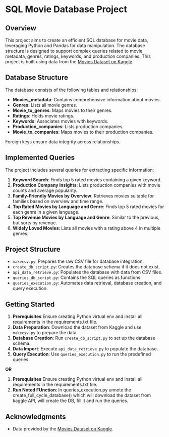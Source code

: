 # SQL Movie Database Project

## Overview

This project aims to create an efficient SQL database for movie data, leveraging Python and Pandas for data manipulation. The database structure is designed to support complex queries related to movie metadata, genres, ratings, keywords, and production companies. This project is built using data from the [Movies Dataset on Kaggle](https://www.kaggle.com/datasets/rounakbanik/the-movies-dataset).

## Database Structure

The database consists of the following tables and relationships:

- **Movies_metadata**: Contains comprehensive information about movies.
- **Genres**: Lists all movie genres.
- **Movie_to_genres**: Maps movies to their genres.
- **Ratings**: Holds movie ratings.
- **Keywords**: Associates movies with keywords.
- **Production_companies**: Lists production companies.
- **Movie_to_companies**: Maps movies to their production companies.

Foreign keys ensure data integrity across relationships.

## Implemented Queries

The project includes several queries for extracting specific information:

1. **Keyword Search**: Finds top 5 rated movies containing a given keyword.
2. **Production Company Insights**: Lists production companies with movie counts and average popularity.
3. **Family-Friendly Movies by Overview**: Retrieves movies suitable for families based on overview and time range.
4. **Top Rated Movies by Language and Genre**: Finds top 5 rated movies for each genre in a given language.
5. **Top Revenue Movies by Language and Genre**: Similar to the previous, but sorts by revenue.
6. **Widely Loved Movies**: Lists all movies with a rating above 4 in multiple genres.

## Project Structure

- `makecsv.py`: Prepares the raw CSV file for database integration.
- `create_db_script.py`: Creates the database schema if it does not exist.
- `api_data_retrieve.py`: Populates the database with data from CSV files.
- `queries_db_script.py`: Contains the SQL queries as functions.
- `queries_execution.py`: Automates data retrieval, database creation, and query execution.

## Getting Started

1. **Prerequisites**:Ensure creating Python virtual env and install all requirements in the requirements.txt file.
2. **Data Preparation**: Download the dataset from Kaggle and use `makecsv.py` to prepare the data.
3. **Database Creation**: Run `create_db_script.py` to set up the database schema.
4. **Data Import**: Execute `api_data_retrieve.py` to populate the database.
5. **Query Execution**: Use `queries_execution.py` to run the predefined queries.

**OR**
1. **Prerequisites**:Ensure creating Python virtual env and install all requirements in the requirements.txt file.
2. **Run Noted FUnction**: In queries_execution.py unnote the create_full_cycle_database() which will download the dataset from kaggle API, will create the DB, fill it and run the queries.


## Acknowledgments

- Data provided by the [Movies Dataset on Kaggle](https://www.kaggle.com/datasets/rounakbanik/the-movies-dataset).

